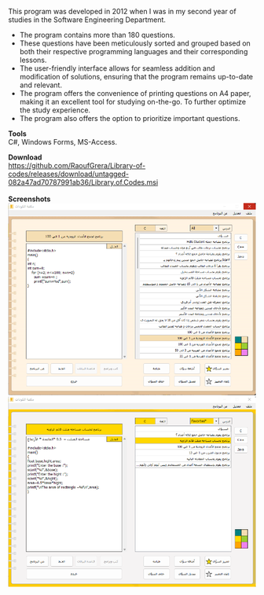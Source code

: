 This program was developed in 2012 when I was in my second year of studies in the Software Engineering Department.
- The program contains more than 180 questions.
- These questions have been meticulously sorted and grouped based on both their respective programming languages and their corresponding lessons.
- The user-friendly interface allows for seamless addition and modification of solutions, ensuring that the program remains up-to-date and relevant.
- The program offers the convenience of printing questions on A4 paper, making it an excellent tool for studying on-the-go. To further optimize the study experience.
- The program also offers the option to prioritize important questions.

**Tools**<br />
C#, Windows Forms, MS-Access.

**Download**<br />
https://github.com/RaoufGrera/Library-of-codes/releases/download/untagged-082a47ad70787991ab36/Library.of.Codes.msi <br />
<br />
**Screenshots**
<br />
![library-of-codes](https://raw.githubusercontent.com/RaoufGrera/Library-of-codes/main/library-of-codes-1.png.png)
<br />
![library-of-codes-2](https://raw.githubusercontent.com/RaoufGrera/Library-of-codes/main/library-of-codes-2.png)
